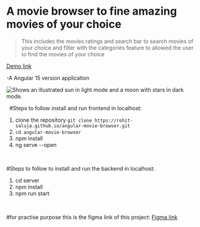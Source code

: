 # A movie browser to fine amazing movies of your choice
> This includes the movies ratings and search bar to search movies of your choice and filter with the categories feature to allowed the user to find the movies of your choice

[Demo link](https://rohit-saluja.github.io/angular-movie-browser/)

-A Angular 15 version application 

<picture>
  <source media="(prefers-color-scheme: dark)" srcset="./src/assets/images/github-image.png">
  <source media="(prefers-color-scheme: light)" srcset="./src/assets/images/github-image.png">
  <img alt="Shows an illustrated sun in light mode and a moon with stars in dark mode." src="./src/assets/images/github-image.png">
</picture>

&nbsp;
#Steps to follow install and run frontend in localhost:
1. clone the repository `git clone https://rohit-saluja.github.io/angular-movie-browser.git`
2. `cd angular-movie-browser`
3. npm install
4. ng serve --open 


&nbsp;

#Steps to follow to install and run the backend in localhost:
1. cd server
2. npm install 
3. npm run start


&nbsp;

#for practise purpose this is the figma link of this project:
[Figma link](https://www.figma.com/file/SJ7zxgWCg2ZUl22TUpAirn/Dramatic---Indian-Movie-Streaming-Platform-(Community)?type=design&node-id=0%3A1&mode=design&t=jRXy2JYF8y8ACrnP-1)



